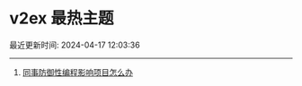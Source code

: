 # v2ex 最热主题

最近更新时间: 2024-04-17 12:03:36

--- 
1. [同事防御性编程影响项目怎么办](https://www.v2ex.com/t/1033145) 
